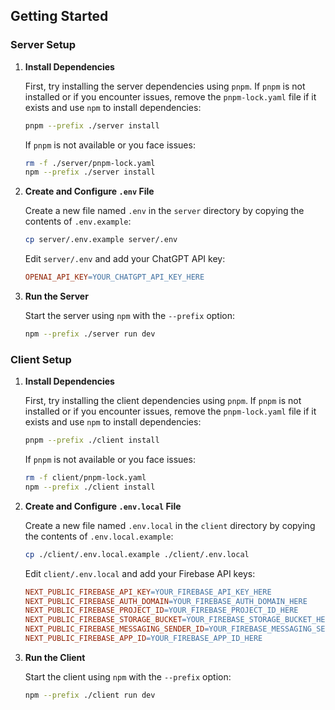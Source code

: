 ## Getting Started

### Server Setup

1. **Install Dependencies**

   First, try installing the server dependencies using `pnpm`. If `pnpm` is not installed or if you encounter issues, remove the `pnpm-lock.yaml` file if it exists and use `npm` to install dependencies:

   ```bash
   pnpm --prefix ./server install
   ```

   If `pnpm` is not available or you face issues:

   ```bash
   rm -f ./server/pnpm-lock.yaml
   npm --prefix ./server install
   ```

2. **Create and Configure `.env` File**

   Create a new file named `.env` in the `server` directory by copying the contents of `.env.example`:

   ```bash
   cp server/.env.example server/.env
   ```

   Edit `server/.env` and add your ChatGPT API key:

   ```makefile
   OPENAI_API_KEY=YOUR_CHATGPT_API_KEY_HERE
   ```

3. **Run the Server**

   Start the server using `npm` with the `--prefix` option:

   ```bash
   npm --prefix ./server run dev
   ```

### Client Setup

1. **Install Dependencies**

   First, try installing the client dependencies using `pnpm`. If `pnpm` is not installed or if you encounter issues, remove the `pnpm-lock.yaml` file if it exists and use `npm` to install dependencies:

   ```bash
   pnpm --prefix ./client install
   ```

   If `pnpm` is not available or you face issues:

   ```bash
   rm -f client/pnpm-lock.yaml
   npm --prefix ./client install
   ```

2. **Create and Configure `.env.local` File**

   Create a new file named `.env.local` in the `client` directory by copying the contents of `.env.local.example`:

   ```bash
   cp ./client/.env.local.example ./client/.env.local
   ```

   Edit `client/.env.local` and add your Firebase API keys:

   ```makefile
   NEXT_PUBLIC_FIREBASE_API_KEY=YOUR_FIREBASE_API_KEY_HERE
   NEXT_PUBLIC_FIREBASE_AUTH_DOMAIN=YOUR_FIREBASE_AUTH_DOMAIN_HERE
   NEXT_PUBLIC_FIREBASE_PROJECT_ID=YOUR_FIREBASE_PROJECT_ID_HERE
   NEXT_PUBLIC_FIREBASE_STORAGE_BUCKET=YOUR_FIREBASE_STORAGE_BUCKET_HERE
   NEXT_PUBLIC_FIREBASE_MESSAGING_SENDER_ID=YOUR_FIREBASE_MESSAGING_SENDER_ID_HERE
   NEXT_PUBLIC_FIREBASE_APP_ID=YOUR_FIREBASE_APP_ID_HERE
   ```

3. **Run the Client**

   Start the client using `npm` with the `--prefix` option:

   ```bash
   npm --prefix ./client run dev
   ```
